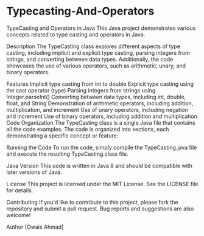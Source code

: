 # Typecasting-And-Operators
TypeCasting and Operators in Java
This Java project demonstrates various concepts related to type casting and operators in Java.

Description
The TypeCasting class explores different aspects of type casting, including implicit and explicit type casting, parsing integers from strings, and converting between data types. Additionally, the code showcases the use of various operators, such as arithmetic, unary, and binary operators.

Features
Implicit type casting from int to double
Explicit type casting using the cast operator (type)
Parsing integers from strings using Integer.parseInt()
Converting between data types, including int, double, float, and String
Demonstration of arithmetic operators, including addition, multiplication, and increment
Use of unary operators, including negation and increment
Use of binary operators, including addition and multiplication
Code Organization
The TypeCasting class is a single Java file that contains all the code examples. The code is organized into sections, each demonstrating a specific concept or feature.

Running the Code
To run the code, simply compile the TypeCasting.java file and execute the resulting TypeCasting.class file.

Java Version
This code is written in Java 8 and should be compatible with later versions of Java.

License
This project is licensed under the MIT License. See the LICENSE file for details.

Contributing
If you'd like to contribute to this project, please fork the repository and submit a pull request. Bug reports and suggestions are also welcome!

Author
[Owais Ahmad]
